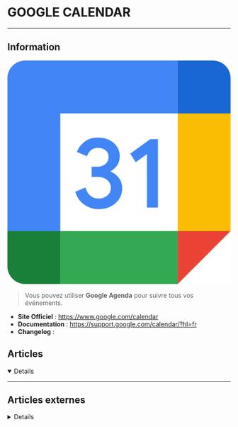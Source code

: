 # GOOGLE CALENDAR
---

## <i class="fa-solid fa-hashtag"></i> Information

![Logo](../../_media/apps/google_calendar/google_calendar.png ':size=250 :no-zoom')


> <i class="fa-solid fa-quote-left"></i> Vous pouvez utiliser **Google Agenda** pour suivre tous vos événements. <i class="fa-solid fa-quote-left fa-rotate-180"></i>


- <i class="fa-solid fa-globe"></i> **Site Officiel** : https://www.google.com/calendar
- <i class="fa-solid fa-book"></i> **Documentation** : https://support.google.com/calendar/?hl=fr
- <i class="fa-solid fa-file-circle-question"></i> **Changelog** : 



## <i class="fa-regular fa-newspaper"></i> Articles

<details open>

</details>

---

## <i class="fa-solid fa-glasses"></i> Articles externes

<details>

- [How to Block Time on Google Calendar for a Productive Workday](https://www.makeuseof.com/tag/block-time-google-calendar/)
- [How to Create and Edit Goals in Google Calendar](https://www.makeuseof.com/google-calendar-goals-create-edit/)
- [How to Set Working Hours in Google Calendar](https://www.makeuseof.com/working-hours-in-google-calendar/)
- [How to Sync Todoist With Google Calendar](https://www.makeuseof.com/sync-todoist-with-google-calendar/)
- [7 Ways to View Google Calendar on Your Windows Desktop](https://www.makeuseof.com/tag/google-calendar-windows-desktop/)
- [8 Must-Know Google Calendar Tips to Boost Your Productivity](https://www.makeuseof.com/google-calendar-tips-to-boost-productivity/)
- [Comment importer votre calendrier Outlook dans Google Calendar](https://syskb.com/comment-importer-votre-calendrier-outlook-dans-google-calendar/)
- [Google Calendar on the Web Gets Offline Support](https://www.makeuseof.com/google-calendar-web-offline/)
- [Google Calendar: Every Keyboard Shortcut You Need](https://www.makeuseof.com/google-calendar-keyboard-shortcuts/)
- [How to Block Time on Google Calendar for a Productive Workday](https://www.makeuseof.com/tag/block-time-google-calendar/)
- [How to create and manage an event in Google Calendar on Windows 10](https://www.thewindowsclub.com/create-and-manage-an-event-in-google-calendar)
- [How to Export Your Google Calendar as an ICS File](https://www.makeuseof.com/export-google-calendar-as-ics-file/)
- [How to turn off or change Notifications for Google Calendar](https://www.thewindowsclub.com/change-notifications-for-google-calendar)
- [How to Use Google Calendar for School: Organize Your Class Schedule](https://www.makeuseof.com/tag/organized-semester-google-calendar/)

</details>
